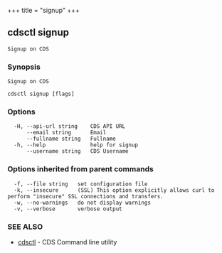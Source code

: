 +++
title = "signup"
+++
## cdsctl signup

`Signup on CDS`

### Synopsis

`Signup on CDS`

```
cdsctl signup [flags]
```

### Options

```
  -H, --api-url string    CDS API URL
      --email string      Email
      --fullname string   Fullname
  -h, --help              help for signup
      --username string   CDS Username
```

### Options inherited from parent commands

```
  -f, --file string   set configuration file
  -k, --insecure      (SSL) This option explicitly allows curl to perform "insecure" SSL connections and transfers.
  -w, --no-warnings   do not display warnings
  -v, --verbose       verbose output
```

### SEE ALSO

* [cdsctl](/cli/cdsctl/cdsctl/)	 - CDS Command line utility

